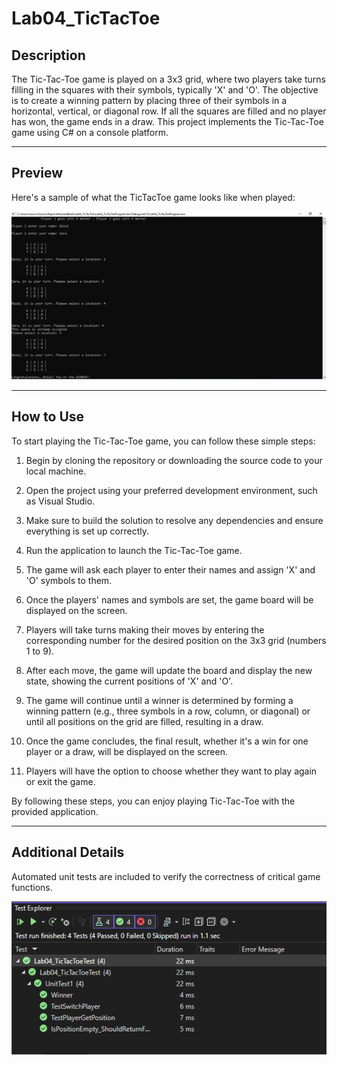 # Lab04_TicTacToe

## Description

The Tic-Tac-Toe game is played on a 3x3 grid, where two players take turns filling in the squares with their symbols, typically 'X' and 'O'. 
The objective is to create a winning pattern by placing three of their symbols in a horizontal, vertical, or diagonal row. 
If all the squares are filled and no player has won, the game ends in a draw. 
This project implements the Tic-Tac-Toe game using C# on a console platform.

---

## Preview

Here's a sample of what the TicTacToe game looks like when played:

![Lab04 Preview](./Assets/Lab04Preview.PNG)

---

## How to Use

To start playing the Tic-Tac-Toe game, you can follow these simple steps:

1. Begin by cloning the repository or downloading the source code to your local machine.

2. Open the project using your preferred development environment, such as Visual Studio.

3. Make sure to build the solution to resolve any dependencies and ensure everything is set up correctly.

4. Run the application to launch the Tic-Tac-Toe game.

5. The game will ask each player to enter their names and assign 'X' and 'O' symbols to them.

6. Once the players' names and symbols are set, the game board will be displayed on the screen.

7. Players will take turns making their moves by entering the corresponding number for the desired position on the 3x3 grid (numbers 1 to 9).

8. After each move, the game will update the board and display the new state, showing the current positions of 'X' and 'O'.

9. The game will continue until a winner is determined by forming a winning pattern (e.g., three symbols in a row, column, or diagonal) or until all positions on the grid are filled, resulting in a draw.

10. Once the game concludes, the final result, whether it's a win for one player or a draw, will be displayed on the screen.

11. Players will have the option to choose whether they want to play again or exit the game.

By following these steps, you can enjoy playing Tic-Tac-Toe with the provided application.

--- 

## Additional Details

Automated unit tests are included to verify the correctness of critical game functions.

![Lab04 Unit Testing](./Assets/Lab04UnitTesting.PNG)

